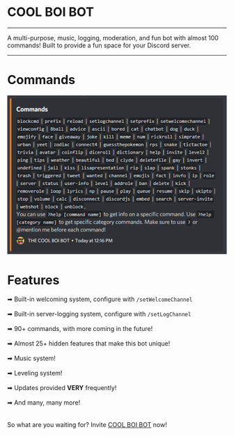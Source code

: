 # COOL BOI BOT

---

A multi-purpose, music, logging, moderation, and fun bot with almost 100 commands! Built to provide a fun space for your Discord server.

---

# Commands

![Commands](commands.png?raw=true 'COOL BOI BOT Commands')

# Features

➡ Built-in welcoming system, configure with `/setWelcomeChannel` \
\
➡ Built-in server-logging system, configure with `/setLogChannel` \
\
➡ 90+ commands, with more coming in the future! \
\
➡ Almost 25+ hidden features that make this bot unique! \
\
➡ Music system! \
\
➡ Leveling system! \
\
➡ Updates provided **VERY** frequently! \
\
➡ And many, many more! \
\
\
So what are you waiting for? Invite [COOL BOI BOT](https://discord.com/oauth2/authorize?client_id=811024409863258172&permissions=4294442967&scope=bot%20applications.commands 'Invite COOL BOI BOT')
now!

